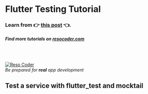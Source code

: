 # Flutter Testing Tutorial

### Learn from :point_right: [this post](https://resocoder.com/flutter-testing-pt1) :point_left:.

#### _Find more tutorials on [resocoder.com](https://resocoder.com)_

<br />
<br />

[![Reso Coder](https://resocoder.com/wp-content/uploads/2019/09/logo_with_text_signature.png)](https://resocoder.com)
<br />
_Be prepared for **real** app development_


## Test a service with flutter_test and mocktail